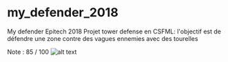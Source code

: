 # my_defender_2018
My defender Epitech 2018 
Projet tower defense en CSFML:
l'objectif est de défendre une zone contre des vagues ennemies avec des tourelles

Note : 85 / 100
 ![alt text](https://github.com/Eydou/my_defender_2018/pictures/hwtplay.png)
